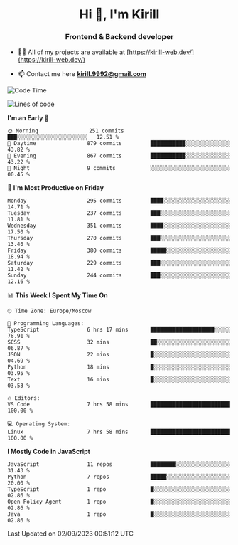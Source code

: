 <h1 align="center">Hi 👋, I'm Kirill</h1>
<h3 align="center">Frontend & Backend developer</h3>

- 👨‍💻 All of my projects are available at [https://kirill-web.dev/](https://kirill-web.dev/)

- 📫 Contact me here **kirill.9992@gmail.com**











<!--START_SECTION:waka-->
![Code Time](http://img.shields.io/badge/Code%20Time-1%2C417%20hrs%2050%20mins-blue)

![Lines of code](https://img.shields.io/badge/From%20Hello%20World%20I%27ve%20Written-3.0%20million%20lines%20of%20code-blue)

**I'm an Early 🐤** 

```text
🌞 Morning                251 commits         ███░░░░░░░░░░░░░░░░░░░░░░   12.51 % 
🌆 Daytime                879 commits         ███████████░░░░░░░░░░░░░░   43.82 % 
🌃 Evening                867 commits         ███████████░░░░░░░░░░░░░░   43.22 % 
🌙 Night                  9 commits           ░░░░░░░░░░░░░░░░░░░░░░░░░   00.45 % 
```
📅 **I'm Most Productive on Friday** 

```text
Monday                   295 commits         ████░░░░░░░░░░░░░░░░░░░░░   14.71 % 
Tuesday                  237 commits         ███░░░░░░░░░░░░░░░░░░░░░░   11.81 % 
Wednesday                351 commits         ████░░░░░░░░░░░░░░░░░░░░░   17.50 % 
Thursday                 270 commits         ███░░░░░░░░░░░░░░░░░░░░░░   13.46 % 
Friday                   380 commits         █████░░░░░░░░░░░░░░░░░░░░   18.94 % 
Saturday                 229 commits         ███░░░░░░░░░░░░░░░░░░░░░░   11.42 % 
Sunday                   244 commits         ███░░░░░░░░░░░░░░░░░░░░░░   12.16 % 
```


📊 **This Week I Spent My Time On** 

```text
🕑︎ Time Zone: Europe/Moscow

💬 Programming Languages: 
TypeScript               6 hrs 17 mins       ████████████████████░░░░░   78.91 % 
SCSS                     32 mins             ██░░░░░░░░░░░░░░░░░░░░░░░   06.87 % 
JSON                     22 mins             █░░░░░░░░░░░░░░░░░░░░░░░░   04.69 % 
Python                   18 mins             █░░░░░░░░░░░░░░░░░░░░░░░░   03.95 % 
Text                     16 mins             █░░░░░░░░░░░░░░░░░░░░░░░░   03.53 % 

🔥 Editors: 
VS Code                  7 hrs 58 mins       █████████████████████████   100.00 % 

💻 Operating System: 
Linux                    7 hrs 58 mins       █████████████████████████   100.00 % 
```

**I Mostly Code in JavaScript** 

```text
JavaScript               11 repos            ████████░░░░░░░░░░░░░░░░░   31.43 % 
Python                   7 repos             █████░░░░░░░░░░░░░░░░░░░░   20.00 % 
TypeScript               1 repo              █░░░░░░░░░░░░░░░░░░░░░░░░   02.86 % 
Open Policy Agent        1 repo              █░░░░░░░░░░░░░░░░░░░░░░░░   02.86 % 
Java                     1 repo              █░░░░░░░░░░░░░░░░░░░░░░░░   02.86 % 
```




 Last Updated on 02/09/2023 00:51:12 UTC
<!--END_SECTION:waka-->

